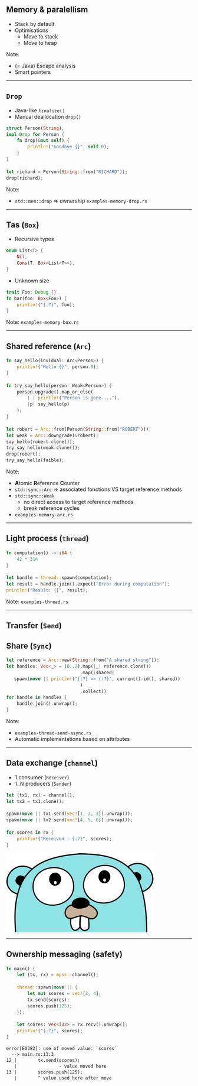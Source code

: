 ## Memory & paralellism

* Stack by default
* Optimisations
    * Move to stack
    * Move to heap

Note:
* (= Java) Escape analysis
* Smart pointers

---

## `Drop`

* Java-like `finalize()`
* Manual deallocation `drop()`

```rust
struct Person(String);
impl Drop for Person {
    fn drop(&mut self) {
        println!("Goodbye {}", self.0);
    }
}

let richard = Person(String::from("RICHARD"));
drop(richard);
```

Note:
* `std::mem::drop` => ownership
`examples-memory-drop.rs`

---

## Tas (`Box`)

* Recursive types

```rust
enum List<T> {
    Nil,
    Cons(T, Box<List<T>>),
}
```

* Unknown size

```rust
trait Foo: Debug {}
fn bar(foo: Box<Foo>) {
    println!("{:?}", foo);
}
```

Note:
`examples-memory-box.rs`

---

## Shared reference (`Arc`)

```rust
fn say_hello(invidual: Arc<Person>) {
    println!("Hello {}", person.0);
}

fn try_say_hello(person: Weak<Person>) {
    person.upgrade().map_or_else(
        | | println!("Person is gone ..."),
        |p| say_hello(p)
    );
}

let robert = Arc::from(Person(String::from("ROBERT")));
let weak = Arc::downgrade(&robert);
say_hello(robert.clone());
try_say_hello(weak.clone());
drop(robert);
try_say_hello(faible);
```

Note:
* **A**tomic **R**eference **C**ounter
* `std::sync::Arc` => associated fonctions VS target reference methods
* `std::sync::Weak`
    * no direct access to target reference methods
    * break reference cycles
* `examples-memory-arc.rs`


---

## Light process (`thread`)

```rust
fn computation() -> i64 {
    42 * 314
}

let handle = thread::spawn(computation);
let result = handle.join().expect("Error during computation");
println!("Result: {}", result);
```

Note:
`examples-thread.rs`

---

## Transfer (`Send`)
## Share (`Sync`)

```rust
let reference = Arc::new(String::from("A shared string"));
let handles: Vec<_> = (0..2).map(|_| reference.clone())
                            .map(|shared|
   spawn(move || println!("{:?} => {:?}", current().id(), shared))
                            )
                            .collect()
for handle in handles {
    handle.join().unwrap();
}
```

Note:
* `examples-thread-send-async.rs`
* Automatic implementations based on attributes

---

## Data exchange (`channel`)

* 1 consumer (`Receiver`)
* 1..N producers (`Sender`)

```rust
let (tx1, rx) = channel();
let tx2 = tx1.clone();

spawn(move || tx1.send(vec![1, 2, 3]).unwrap());
spawn(move || tx2.send(vec![4, 5, 6]).unwrap());

for scores in rx {
    println!("Received : {:?}", scores);
}
```

![go_die](/assets/img/gopher_ahah.png) <!-- .element style="background:none; border:none; box-shadow:none;" -->

---

## Ownership messaging (safety)

```rust
fn main() {
	let (tx, rx) = mpsc::channel();

	thread::spawn(move || {
		let mut scores = vec![2, 4];
        tx.send(scores);
        scores.push(125);
	});

	let scores: Vec<i32> = rx.recv().unwrap();
	println!("{:?}", scores);
}
```

```
error[E0382]: use of moved value: `scores`
  --> main.rs:13:3
12 | 		tx.send(scores);
   | 		        - value moved here
13 | 		scores.push(125);
   | 		^ value used here after move
```
